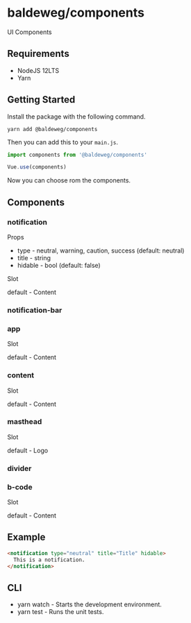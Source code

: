 # baldeweg/components

UI Components

## Requirements

- NodeJS 12LTS
- Yarn

## Getting Started

Install the package with the following command.

```shell
yarn add @baldeweg/components
```

Then you can add this to your `main.js`.

```js
import components from '@baldeweg/components'

Vue.use(components)
```

Now you can choose rom the components.

## Components

### notification

Props

- type - neutral, warning, caution, success (default: neutral)
- title - string
- hidable - bool (default: false)

Slot

default - Content

### notification-bar

### app

Slot

default - Content

### content

Slot

default - Content

### masthead

Slot

default - Logo

### divider

### b-code

Slot

default - Content

## Example

```html
<notification type="neutral" title="Title" hidable>
  This is a notification.
</notification>
```

## CLI

- yarn watch - Starts the development environment.
- yarn test - Runs the unit tests.
